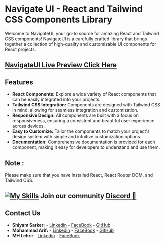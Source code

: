 # Navigate UI - React and Tailwind CSS Components Library

Welcome to NavigateUI, your go-to source for amazing React and Tailwind CSS components! NavigateUI is a carefully crafted library that brings together a collection of high-quality and customizable UI
components for React projects.

## [NavigateUI Live Preview Click Here](https://navigateui.com)

## Features

-   **React Components:** Explore a wide variety of React components that can be easily integrated into your projects.
-   **Tailwind CSS Integration:** Components are designed with Tailwind CSS in mind, allowing for seamless integration and customization.
-   **Responsive Design:** All components are built with a focus on responsiveness, ensuring a consistent and beautiful user experience across devices.
-   **Easy to Customize:** Tailor the components to match your project's design system with simple and intuitive customization options.
-   **Documentation:** Comprehensive documentation is provided for each component, making it easy for developers to understand and use them.

## Note : 
Please make sure that you have installed React, React Router DOM, and Tailwind CSS.

## [![My Skills](https://skillicons.dev/icons?i=discord)](https://skillicons.dev) Join our community [Discord 🚀](https://discord.com/invite/d95JQBUX) 

## Contact Us

-   **Shiyam Sarker:**    -   [Linkedin](https://www.linkedin.com/in/shiyam-sarker/)     -   [FaceBook](https://www.facebook.com/shiyamsarker/)    -   [GitHub](https://github.com/shiyam-sarker10)
-   **Mohammad Arif:**     -   [Linkedin](https://www.linkedin.com/in/mohammad-arif-khan-504b27210/)    -   [FaceBook](https://web.facebook.com/profile.php?id=100052356673540)    -   [GitHub](https://github.com/Mohammadarifcoding)
-   **MH Lehri:**     -   [Linkedin](https://www.linkedin.com/in/mahmud-hassan-lehri/)    -   [FaceBook](https://www.facebook.com/mahmudhassanlehri)

